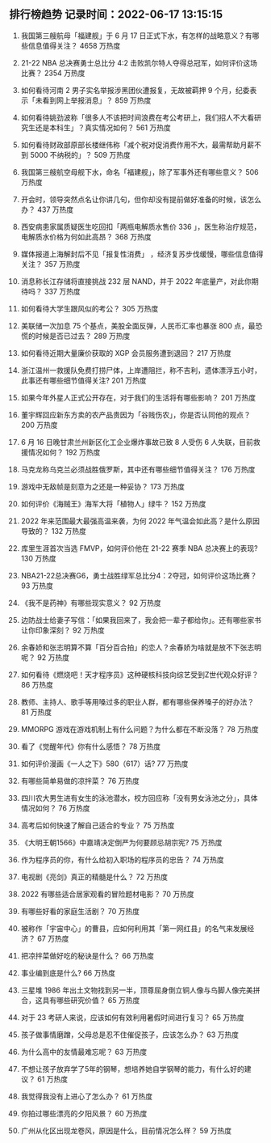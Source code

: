 
## 排行榜趋势 记录时间：2022-06-17 13:15:15
  
  1. 我国第三艘航母「福建舰」于 6 月 17 日正式下水，有怎样的战略意义？有哪些信息值得关注？ 4658 万热度
    
  2. 21-22 NBA 总决赛勇士总比分 4:2 击败凯尔特人夺得总冠军，如何评价这场比赛？ 2354 万热度
    
  3. 如何看待河南 2 男子实名举报涉黑团伙遭报复，无故被羁押 9 个月，纪委表示「未看到网上举报消息」？ 859 万热度
    
  4. 如何看待姚劲波称「很多人不该把时间浪费在考公考研上，我们招人不大看研究生还是本科生」？真实情况如何？ 561 万热度
    
  5. 如何看待财政部原部长楼继伟称「减个税对促消费作用不大，最需帮助月薪不到 5000 不纳税的」？ 509 万热度
    
  6. 我国第三艘航空母舰下水，命名「福建舰」，除了军事外还有哪些意义？ 506 万热度
    
  7. 开会时，领导突然点名让你讲几句，但你却没有提前做好准备的时候，该怎么办？ 437 万热度
    
  8. 西安病患家属质疑医生吃回扣「两瓶电解质水售价 336 」，医生称治疗规范，电解质水价格为何如此高昂？ 368 万热度
    
  9. 媒体报道上海解封后不见「报复性消费」 ，经济复苏步伐缓慢，哪些信息值得关注？ 357 万热度
    
  10. 消息称长江存储将直接挑战 232 层 NAND，并于 2022 年底量产，对此你期待吗？ 337 万热度
    
  11. 如何看待大学生跟风似的考公？ 305 万热度
    
  12. 美联储一次加息 75 个基点，美股全面反弹，人民币汇率也暴涨 800 点，最恐慌的时候是否已过去？ 289 万热度
    
  13. 如何看待近期大量廉价获取的 XGP 会员服务遭到退回？ 217 万热度
    
  14. 浙江温州一救援队免费打捞尸体，上岸遭阻拦，称不吉利，遗体漂浮五小时，此事还有哪些细节值得关注? 201 万热度
    
  15. 如果今年外星人正式公开存在，对于我们的生活将有哪些影响？ 201 万热度
    
  16. 董宇辉回应新东方卖的农产品贵因为「谷贱伤农」，你是否认同他的观点？ 200 万热度
    
  17. 6 月 16 日晚甘肃兰州新区化工企业爆炸事故已致 8 人受伤 6 人失联，目前救援情况如何？ 192 万热度
    
  18. 马克龙称乌克兰必须战胜俄罗斯，其中还有哪些细节值得关注？ 176 万热度
    
  19. 游戏中无敌帧是刻意为之还是一种妥协？ 173 万热度
    
  20. 如何评价《海贼王》海军大将「植物人」绿牛？ 152 万热度
    
  21. 2022 年来范围最大最强高温来袭，为何 2022 年气温会如此高？是什么原因导致的？ 132 万热度
    
  22. 库里生涯首次当选 FMVP，如何评价他在 21-22 赛季 NBA 总决赛上的表现? 130 万热度
    
  23. NBA21-22总决赛G6，勇士战胜绿军总比分4：2夺冠，如何评价这场比赛？ 93 万热度
    
  24. 《我不是药神》有哪些现实意义？ 92 万热度
    
  25. 边防战士给妻子写信：「如果我回来了，我会把一辈子都给你」。还有哪些家书让你印象深刻？ 92 万热度
    
  26. 余春娇和张志明算不算「百分百合拍」的恋人？余春娇为啥就是放不下张志明呢？ 92 万热度
    
  27. 如何看待《燃烧吧！天才程序员》这种硬核科技向综艺受到Z世代观众好评？ 86 万热度
    
  28. 教师、主持人、歌手等用嗓过多的职业人群，都有哪些保养嗓子的好办法？ 81 万热度
    
  29. MMORPG 游戏在游戏机制上有什么问题？为什么都在不断没落？ 78 万热度
    
  30. 看了《觉醒年代》你有什么感悟？ 78 万热度
    
  31. 如何评价漫画《一人之下》580（617）话? 77 万热度
    
  32. 有哪些简单易做的凉拌菜？ 76 万热度
    
  33. 四川农大男生进有女生的泳池潜水，校方回应称「没有男女泳池之分」，具体情况如何？ 76 万热度
    
  34. 高考后如何快速了解自己适合的专业？ 75 万热度
    
  35. 《大明王朝1566》中嘉靖决定倒严为何要顾忌胡宗宪? 75 万热度
    
  36. 作为程序员的你，有什么给初入职场的程序员的忠告？ 74 万热度
    
  37. 电视剧《亮剑》真正的精髓是什么？ 72 万热度
    
  38. 2022 有哪些适合居家观看的冒险题材电影？ 70 万热度
    
  39. 有哪些好看的家庭生活剧？ 70 万热度
    
  40. 被称作「宇宙中心」的曹县，应如何利用其「第一网红县」的名气来发展经济？ 67 万热度
    
  41. 把凉拌菜做好吃的秘诀是什么？ 66 万热度
    
  42. 事业编到底是什么? 66 万热度
    
  43. 三星堆 1986 年出土文物找到另一半，顶尊屈身倒立铜人像与鸟脚人像完美拼合，这具有哪些研究价值？ 65 万热度
    
  44. 对于 23 考研人来说，应该如何有效利用暑假时间进行复习？ 65 万热度
    
  45. 孩子做事情磨蹭，父母总是忍不住催促孩子，应该怎么办？ 63 万热度
    
  46. 为什么高中的友情最难忘呢？ 63 万热度
    
  47. 不想让孩子放弃学了5年的钢琴，想培养她自学钢琴的能力，有什么好的建议？ 61 万热度
    
  48. 我觉得我没有上进心了怎么办？ 61 万热度
    
  49. 你拍过哪些漂亮的夕阳风景？ 60 万热度
    
  50. 广州从化区出现龙卷风，原因是什么，目前情况怎么样？ 59 万热度
    